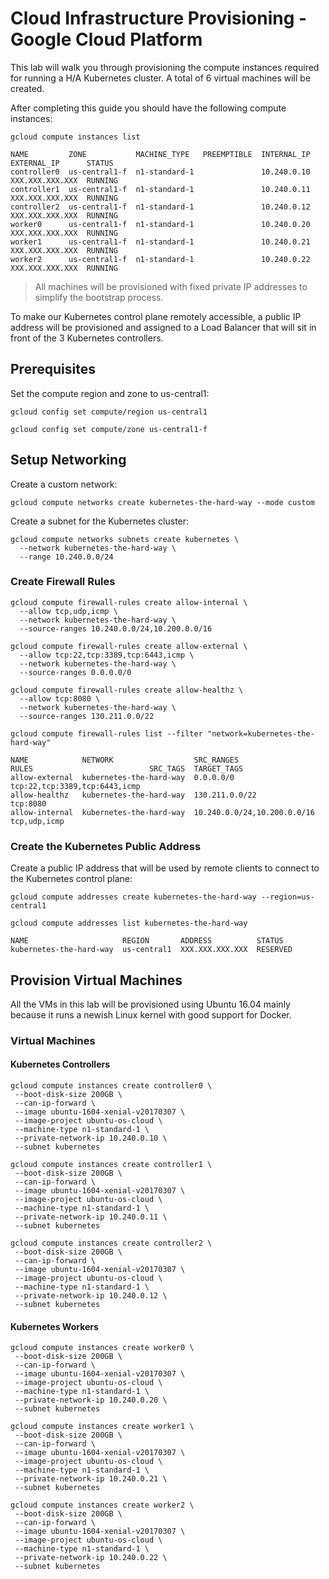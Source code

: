 # Cloud Infrastructure Provisioning - Google Cloud Platform

This lab will walk you through provisioning the compute instances required for running a H/A Kubernetes cluster. A total of 6 virtual machines will be created.

After completing this guide you should have the following compute instances:

```
gcloud compute instances list
```

````
NAME         ZONE           MACHINE_TYPE   PREEMPTIBLE  INTERNAL_IP  EXTERNAL_IP      STATUS
controller0  us-central1-f  n1-standard-1               10.240.0.10  XXX.XXX.XXX.XXX  RUNNING
controller1  us-central1-f  n1-standard-1               10.240.0.11  XXX.XXX.XXX.XXX  RUNNING
controller2  us-central1-f  n1-standard-1               10.240.0.12  XXX.XXX.XXX.XXX  RUNNING
worker0      us-central1-f  n1-standard-1               10.240.0.20  XXX.XXX.XXX.XXX  RUNNING
worker1      us-central1-f  n1-standard-1               10.240.0.21  XXX.XXX.XXX.XXX  RUNNING
worker2      us-central1-f  n1-standard-1               10.240.0.22  XXX.XXX.XXX.XXX  RUNNING
````

> All machines will be provisioned with fixed private IP addresses to simplify the bootstrap process.

To make our Kubernetes control plane remotely accessible, a public IP address will be provisioned and assigned to a Load Balancer that will sit in front of the 3 Kubernetes controllers.

## Prerequisites

Set the compute region and zone to us-central1:

```
gcloud config set compute/region us-central1
```

```
gcloud config set compute/zone us-central1-f
```

## Setup Networking


Create a custom network:

```
gcloud compute networks create kubernetes-the-hard-way --mode custom
```

Create a subnet for the Kubernetes cluster:

```
gcloud compute networks subnets create kubernetes \
  --network kubernetes-the-hard-way \
  --range 10.240.0.0/24
```

### Create Firewall Rules

```
gcloud compute firewall-rules create allow-internal \
  --allow tcp,udp,icmp \
  --network kubernetes-the-hard-way \
  --source-ranges 10.240.0.0/24,10.200.0.0/16
```

```
gcloud compute firewall-rules create allow-external \
  --allow tcp:22,tcp:3389,tcp:6443,icmp \
  --network kubernetes-the-hard-way \
  --source-ranges 0.0.0.0/0
```

```
gcloud compute firewall-rules create allow-healthz \
  --allow tcp:8080 \
  --network kubernetes-the-hard-way \
  --source-ranges 130.211.0.0/22
```


```
gcloud compute firewall-rules list --filter "network=kubernetes-the-hard-way"
```

```
NAME            NETWORK                  SRC_RANGES                   RULES                          SRC_TAGS  TARGET_TAGS
allow-external  kubernetes-the-hard-way  0.0.0.0/0                    tcp:22,tcp:3389,tcp:6443,icmp
allow-healthz   kubernetes-the-hard-way  130.211.0.0/22               tcp:8080
allow-internal  kubernetes-the-hard-way  10.240.0.0/24,10.200.0.0/16  tcp,udp,icmp
```

### Create the Kubernetes Public Address

Create a public IP address that will be used by remote clients to connect to the Kubernetes control plane:

```
gcloud compute addresses create kubernetes-the-hard-way --region=us-central1
```

```
gcloud compute addresses list kubernetes-the-hard-way
```

```
NAME                     REGION       ADDRESS          STATUS
kubernetes-the-hard-way  us-central1  XXX.XXX.XXX.XXX  RESERVED
```

## Provision Virtual Machines

All the VMs in this lab will be provisioned using Ubuntu 16.04 mainly because it runs a newish Linux kernel with good support for Docker.

### Virtual Machines

#### Kubernetes Controllers

```
gcloud compute instances create controller0 \
 --boot-disk-size 200GB \
 --can-ip-forward \
 --image ubuntu-1604-xenial-v20170307 \
 --image-project ubuntu-os-cloud \
 --machine-type n1-standard-1 \
 --private-network-ip 10.240.0.10 \
 --subnet kubernetes
```

```
gcloud compute instances create controller1 \
 --boot-disk-size 200GB \
 --can-ip-forward \
 --image ubuntu-1604-xenial-v20170307 \
 --image-project ubuntu-os-cloud \
 --machine-type n1-standard-1 \
 --private-network-ip 10.240.0.11 \
 --subnet kubernetes
```

```
gcloud compute instances create controller2 \
 --boot-disk-size 200GB \
 --can-ip-forward \
 --image ubuntu-1604-xenial-v20170307 \
 --image-project ubuntu-os-cloud \
 --machine-type n1-standard-1 \
 --private-network-ip 10.240.0.12 \
 --subnet kubernetes
```

#### Kubernetes Workers

```
gcloud compute instances create worker0 \
 --boot-disk-size 200GB \
 --can-ip-forward \
 --image ubuntu-1604-xenial-v20170307 \
 --image-project ubuntu-os-cloud \
 --machine-type n1-standard-1 \
 --private-network-ip 10.240.0.20 \
 --subnet kubernetes
```

```
gcloud compute instances create worker1 \
 --boot-disk-size 200GB \
 --can-ip-forward \
 --image ubuntu-1604-xenial-v20170307 \
 --image-project ubuntu-os-cloud \
 --machine-type n1-standard-1 \
 --private-network-ip 10.240.0.21 \
 --subnet kubernetes
```

```
gcloud compute instances create worker2 \
 --boot-disk-size 200GB \
 --can-ip-forward \
 --image ubuntu-1604-xenial-v20170307 \
 --image-project ubuntu-os-cloud \
 --machine-type n1-standard-1 \
 --private-network-ip 10.240.0.22 \
 --subnet kubernetes
```
